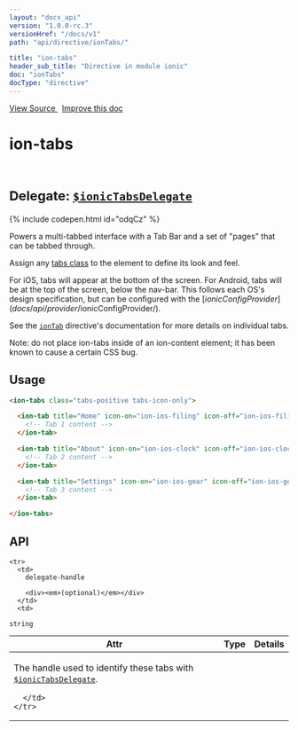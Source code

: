 ```yaml
---
layout: "docs_api"
version: "1.0.0-rc.3"
versionHref: "/docs/v1"
path: "api/directive/ionTabs/"

title: "ion-tabs"
header_sub_title: "Directive in module ionic"
doc: "ionTabs"
docType: "directive"
---
```


<div class="improve-docs">
  <a href='http://github.com/driftyco/ionic/tree/1.x/js/angular/directive/tabs.js#L1'>
    View Source
  </a>
  &nbsp;
  <a href='http://github.com/driftyco/ionic/edit/master/js/angular/directive/tabs.js#L1'>
    Improve this doc
  </a>
</div>




<h1 class="api-title">

  ion-tabs



<br/>
<small>
  Delegate: <a href="/docs/api/service/$ionicTabsDelegate/"><code>$ionicTabsDelegate</code></a>
</small>

</h1>


{% include codepen.html id="odqCz" %}




Powers a multi-tabbed interface with a Tab Bar and a set of "pages" that can be tabbed
through.

Assign any [tabs class](/docs/components#tabs) to the element to define
its look and feel.

For iOS, tabs will appear at the bottom of the screen. For Android, tabs will be at the top
of the screen, below the nav-bar. This follows each OS's design specification, but can be
configured with the [$ionicConfigProvider](docs/api/provider/$ionicConfigProvider/).

See the <a href="/docs/api/directive/ionTab/"><code>ionTab</code></a> directive's documentation for more details on
individual tabs.

Note: do not place ion-tabs inside of an ion-content element; it has been known to cause a
certain CSS bug.








  
<h2 id="usage">Usage</h2>
  
```html
<ion-tabs class="tabs-positive tabs-icon-only">

  <ion-tab title="Home" icon-on="ion-ios-filing" icon-off="ion-ios-filing-outline">
    <!-- Tab 1 content -->
  </ion-tab>

  <ion-tab title="About" icon-on="ion-ios-clock" icon-off="ion-ios-clock-outline">
    <!-- Tab 2 content -->
  </ion-tab>

  <ion-tab title="Settings" icon-on="ion-ios-gear" icon-off="ion-ios-gear-outline">
    <!-- Tab 3 content -->
  </ion-tab>

</ion-tabs>
```
  
  
<h2 id="api" style="clear:both;">API</h2>

<table class="table" style="margin:0;">
  <thead>
    <tr>
      <th>Attr</th>
      <th>Type</th>
      <th>Details</th>
    </tr>
  </thead>
  <tbody>
    
    <tr>
      <td>
        delegate-handle
        
        <div><em>(optional)</em></div>
      </td>
      <td>
        
  <code>string</code>
      </td>
      <td>
        <p>The handle used to identify these tabs
with <a href="/docs/api/service/$ionicTabsDelegate/"><code>$ionicTabsDelegate</code></a>.</p>

        
      </td>
    </tr>
    
  </tbody>
</table>

  

  





